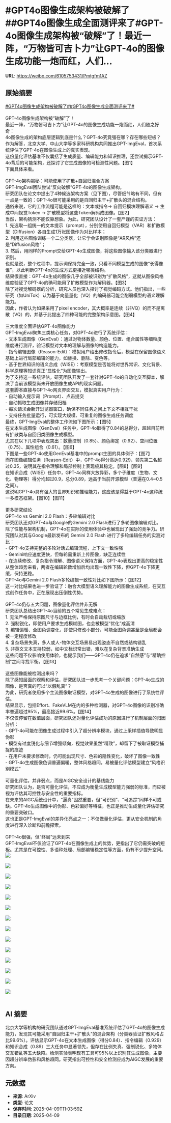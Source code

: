 # #GPT4o图像生成架构被破解了##GPT4o图像生成全面测评来了#GPT-4o图像生成架构被“破解”了！最近一阵，“万物皆可吉卜力”让GPT-4o的图像生成功能一炮而红，人们...

**URL**: https://weibo.com/6105753431/Pmtgfm1AZ

## 原始摘要

<a href="https://m.weibo.cn/search?containerid=231522type%3D1%26t%3D10%26q%3D%23GPT4o%E5%9B%BE%E5%83%8F%E7%94%9F%E6%88%90%E6%9E%B6%E6%9E%84%E8%A2%AB%E7%A0%B4%E8%A7%A3%E4%BA%86%23&amp;extparam=%23GPT4o%E5%9B%BE%E5%83%8F%E7%94%9F%E6%88%90%E6%9E%B6%E6%9E%84%E8%A2%AB%E7%A0%B4%E8%A7%A3%E4%BA%86%23" data-hide=""><span class="surl-text">#GPT4o图像生成架构被破解了#</span></a><a href="https://m.weibo.cn/search?containerid=231522type%3D1%26t%3D10%26q%3D%23GPT4o%E5%9B%BE%E5%83%8F%E7%94%9F%E6%88%90%E5%85%A8%E9%9D%A2%E6%B5%8B%E8%AF%84%E6%9D%A5%E4%BA%86%23&amp;extparam=%23GPT4o%E5%9B%BE%E5%83%8F%E7%94%9F%E6%88%90%E5%85%A8%E9%9D%A2%E6%B5%8B%E8%AF%84%E6%9D%A5%E4%BA%86%23" data-hide=""><span class="surl-text">#GPT4o图像生成全面测评来了#</span></a><br><br>GPT-4o图像生成架构被“破解”了！<br>最近一阵，“万物皆可吉卜力”让GPT-4o的图像生成功能一炮而红，人们随之好奇：<br>4o图像生成的架构底层逻辑到底是什么？GPT-4o究竟强在哪？存在哪些短板？<br>作为解答，北京大学、中山大学等多家科研机构共同推出GPT-ImgEval，首次系统评估了GPT-4o在图像生成上的真实表现。<br>这份量化评估基准不仅囊括了生成质量、编辑能力和知识推理，还尝试揭示GPT-4o背后的可能架构，还探讨了它生成图像的可检测性问题。【图1】<br>下面具体来看。<br><br>GPT-4o架构揭秘：可能使用了扩散+自回归混合方案<br>GPT-ImgEval团队尝试“反向破解”GPT-4o的图像生成架构。<br>研究团队在论文中提出了4种候选架构方案（见下图），尽管细节略有不同，但有一点是一致的：GPT-4o很可能采用的是自回归主干+扩散头的混合结构。<br>通俗来说，它的工作流程可能是这样的：文本或指令→ 自回归模块理解语义 → 生成中间视觉Token → 扩散模型将这些Token解码成图像。【图2】<br>当然，架构猜测不能仅靠想象。为此，研究团队设计了一套严谨的实证方法：<br>1. 先选取一组统一的文本提示（prompt），分别使用自回归模型（VAR）和扩散模型（Diffusion）各自生成1万张图像作为对比样本；<br>2. 利用这些图像训练一个二分类器，让它学会识别图像是“AR风格”还是“Diffusion风格”；<br>3. 然后，用同样的Prompt交给GPT-4o生成图像，将这些图像输入该分类器进行识别。<br>也就是说，整个过程中，提示词保持完全一致，只看不同模型生成的图像“长得像谁”，以此判断GPT-4o的生成方式更接近哪类结构。<br>结果很直接：GPT-4o生成的图像几乎全部被识别为“扩散风格”，这就从图像风格维度验证了GPT-4o的确可能用了扩散模型作为解码器。【图3】<br>除了对视觉解码器的分析，研究人员也深入探讨了视觉编码方式。他们指出，一些研究（如UniTok）认为基于向量量化（VQ）的编码器可能会削弱模型的语义理解能力。<br>因此，作者认为如果采用了pixel encoder，其大概率是连续（非VQ）的而不是离散（VQ）的，并基于此提出了四种可能的完整架构示意图。【图4】<br><br>三大维度全面评估GPT-4o图像能力<br>GPT-ImgEval聚焦三类核心任务，对GPT-4o进行了系统评估：<br>- 文本生成图像（GenEval）：通过对物体数量、颜色、位置、组合属性等细粒度维度进行测评，验证模型对文本的理解与图像的构造能力。<br>- 指令编辑图像（Reason-Edit）：模拟用户给出修改指令后，模型在保留图像语义基础上进行局部编辑的能力，如替换、删除、变色等。<br>- 基于世界知识的语义合成（WISE）：考察模型是否能将对世界常识、文化背景、科学原理等知识真正“显性化”为图像输出。<br>为了支持这一系统评估，研究团队开发了一套针对GPT-4o的自动化交互脚本，解决了当前该模型尚未开放图像生成API的现实问题。<br>这套脚本直接与GPT-4o网页界面交互，模拟真实用户行为：<br>- 自动输入提示词（Prompt）、点击提交<br>- 自动抓取生成图像并存储归档<br>- 每次请求会新开浏览器窗口，确保不同任务之间上下文不相互干扰<br>- 支持任务批量运行，可实现大规模、可重复的图像生成任务调度<br>最终，GPT-ImgEval的整体工作流如下图所示：【图5】<br>在文本生成图像（GenEval）任务中，GPT-4o取得了0.84的总得分，超越目前所有扩散类与自回归类图像生成模型。<br>尤其在以下几项中表现突出：数量控制（0.85）、颜色绑定（0.92）、空间位置（0.75）、属性组合（0.61）。【图6】<br>下图是一些GPT-4o使用GenEval基准中的prompt生图的具体例子：【图7】<br>而在图像编辑任务（Reason-Edit）中，GPT-4o得分高达0.929，领先第二名超过0.35，说明其在指令理解和局部控制上表现极其稳定。【图8】【图9】<br>在知识合成（WISE）任务中，GPT-4o同样大放异彩，多个子维度（生物、文化、物理等）得分均超过0.9，总分0.89，远高于当前开源模型（普遍在0.4~0.5之间）。<br>这说明GPT-4o具有强大的世界知识和推理能力，这应该是得益于GPT-4o这种统一多模态框架。【图10】【图11】<br><br>更多研究结论<br>GPT-4o vs Gemini 2.0 Flash：多轮编辑对比<br>研究团队还对GPT-4o与Google的Gemini 2.0 Flash进行了多轮图像编辑对比。<br>除了性能与架构机制，GPT-4o在实际的使用体验中也展现出了强劲的竞争力。研究团队对其与Google最新发布的 Gemini 2.0 Flash 进行了多轮编辑任务的实测对比：<br>- GPT-4o支持完整的多轮对话式编辑流程，上下文一致性强<br>- Gemini响应速度更快，但每轮需重新上传图像，缺乏连续性<br>- 在连续修改、复杂指令理解、图像语义保持方面，GPT-4o表现出更高的稳定性<br>从整体趋势来看，两者在编辑轮数增加后均出现一致性下降，但GPT-4o下降更缓，保持更稳。<br>GPT-4o与Gemini 2.0 Flash多轮编辑一致性对比如下图所示：【图12】<br>这一对比结果也进一步验证了：融合大模型语义理解能力的图像生成系统，在交互式创作任务中，正在展现出压倒性优势。<br><br>GPT-4o仍存五大问题，图像量化评估并非无解<br>研究团队总结出GPT-4o当前的五个常见生成难点：<br>1. 无法严格保持原图尺寸与边框比例，有时会自动裁切或缩放<br>2. 强制锐化，即使用户要求生成模糊图，也会被模型“优化”成高清<br>3. 编辑偏暖、全图色调变化，即使只修改小部分，可能全图色调甚至是全局都会被一定程度修改<br>4. 复杂场景失真，多人或人-物体交互场景易出现姿态不自然或结构错乱<br>5. 非英文文本支持较弱，如中文标识常出错，难以在复杂背景准确生成<br>这些问题不仅影响使用体验，也提示我们——GPT-4o仍在追求“自然感”与“精确控制”之间寻找平衡。【图13】<br><br>这些图像能被检测出来吗？<br>除了感知层面的观察和评估，研究团队进一步思考一个关键问题：GPT-4o生成的图像，是否真的可以“以假乱真”？<br>为此，研究者使用多个主流图像取证模型，对GPT-4o生成的图像进行了系统性评估。<br>结果显示，包括Effort、FakeVLM在内的多种检测器，对GPT-4o图像的识别准确率普遍超过95%，最高接近99.6%。【图14】<br>不仅仅停留在数值层面，研究团队还对量化评估成功的原因进行了机制层面的归因分析：<br>- GPT-4o可能在图像生成过程中引入了超分辨率模块，通过上采样插值导致明显伪影<br>- 模型有过度锐化与细节增强倾向，视觉效果虽然“精致”，却留下了被取证模型捕捉的痕迹<br>- 在用户未要求修改时，仍可能出现尺寸、色彩的隐性变化，破坏了图像一致性<br>- GPT-4o生成图像色调普遍偏暖，整体风格趋同，易被量化评估模型建立“风格识别模式”<br><br>可量化评估，并非弱点，而是AIGC安全设计的基线能力<br>研究团队认为，是否可量化评估，不应成为衡量生成模型能力强弱的标准，而应被视为评估其可控性与安全性的重要指标。<br>在未来的AIGC系统设计中，“逼真”固然重要，但“可识别”、“可追踪”同样不可或缺。GPT-4o生成图像中的伪影、色彩偏好等特征，也正是推动生成量化评估研究的重要突破口。<br>这也正是GPT-ImgEval的差异化亮点之一：不仅做量化评估，更从安全机制的角度进行深入诊断和前瞻探索。<br><br>GPT-4o很强，但“终局”远未到来<br>GPT-ImgEval不仅验证了GPT-4o在图像生成上的优势，更指出了它仍需突破的短板。尤其是在可控性、多语种处理、局部编辑稳定性等方面，仍有不少提升空间。<img style="" src="https://tvax4.sinaimg.cn/large/006Fd7o3gy1i0amelbpkoj30zk0i2n2y.jpg" referrerpolicy="no-referrer"><br><br><img style="" src="https://tvax2.sinaimg.cn/large/006Fd7o3gy1i0ameln7xqj30zk0f67ct.jpg" referrerpolicy="no-referrer"><br><br><img style="" src="https://tvax4.sinaimg.cn/large/006Fd7o3gy1i0amektcswj30zk0efdom.jpg" referrerpolicy="no-referrer"><br><br><img style="" src="https://tvax4.sinaimg.cn/large/006Fd7o3gy1i0amek14ocj30zk0a9gq1.jpg" referrerpolicy="no-referrer"><br><br><img style="" src="https://tvax3.sinaimg.cn/large/006Fd7o3gy1i0amek3trnj30zk0ds4df.jpg" referrerpolicy="no-referrer"><br><br><img style="" src="https://tvax4.sinaimg.cn/large/006Fd7o3gy1i0amelqs4oj30zk0g0n4m.jpg" referrerpolicy="no-referrer"><br><br><img style="" src="https://tvax3.sinaimg.cn/large/006Fd7o3gy1i0amelyxrmj30x00k0wsn.jpg" referrerpolicy="no-referrer"><br><br><img style="" src="https://tvax1.sinaimg.cn/large/006Fd7o3gy1i0amel6adhj30u30k0dmr.jpg" referrerpolicy="no-referrer"><br><br><img style="" src="https://tvax1.sinaimg.cn/large/006Fd7o3gy1i0amelf2jkj30og0k0qju.jpg" referrerpolicy="no-referrer"><br><br><img style="" src="https://tvax3.sinaimg.cn/large/006Fd7o3gy1i0amelvwrqj30uo0k0dpr.jpg" referrerpolicy="no-referrer"><br><br><img style="" src="https://tvax2.sinaimg.cn/large/006Fd7o3gy1i0amelcywdj30nn0k0h0b.jpg" referrerpolicy="no-referrer"><br><br><img style="" src="https://tvax4.sinaimg.cn/large/006Fd7o3gy1i0amelppvtj30zk0jntqj.jpg" referrerpolicy="no-referrer"><br><br><img style="" src="https://tvax1.sinaimg.cn/large/006Fd7o3gy1i0amel1zapj30zk0fpdyl.jpg" referrerpolicy="no-referrer"><br><br><img style="" src="https://tvax3.sinaimg.cn/large/006Fd7o3gy1i0amej40kaj30zk08ewia.jpg" referrerpolicy="no-referrer"><br><br>

## AI 摘要

北京大学等机构的研究团队通过GPT-ImgEval基准系统评估了GPT-4o的图像生成能力，发现其可能采用"自回归主干+扩散头"的混合架构（分类器验证扩散风格占比99.6%）。评估显示GPT-4o在文本生成图像（得分0.84）、指令编辑（0.929）和知识合成（0.89）三大任务中显著领先，但存在比例失真、强制锐化、多物体交互错乱等五大缺陷。检测实验表明现有工具可95%以上识别其生成图像，主要因超分辨率伪影和风格趋同。研究指出可控性和安全检测应成为AIGC发展的重要方向。

## 元数据

- **来源**: ArXiv
- **类型**: 论文
- **保存时间**: 2025-04-09T11:03:59Z
- **目录日期**: 2025-04-09
